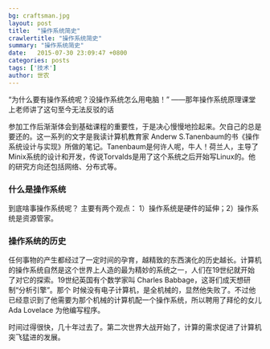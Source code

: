 ```yaml
---
bg: craftsman.jpg
layout: post
title:  "操作系统简史"
crawlertitle: "操作系统简史"
summary: "操作系统简史"
date:   2015-07-30 23:09:47 +0800
categories: posts
tags: ['技术']
author: 世农
---
```



“为什么要有操作系统呢？没操作系统怎么用电脑！”
                                ——那年操作系统原理课堂上老师讲了这句至今无法反驳的话

参加工作后渐渐体会到基础课程的重要性，于是决心慢慢地捡起来。欠自己的总是要还的。这一系列的文字是我读计算机教育家 Anderw S.Tanenbaum的书《操作系统设计与实现》所做的笔记。Tanenbaum是何许人呢，牛人！荷兰人，主导了Minix系统的设计和开发，传说Torvalds是用了这个系统之后开始写Linux的。他的研究方向还包括网络、分布式等。


### 什么是操作系统

到底啥事操作系统呢？ 主要有两个观点： 1）操作系统是硬件的延伸；2）操作系统是资源管家。

### 操作系统的历史
任何事物的产生都经过了一定时间的孕育，越精致的东西演化的历史越长。计算机的操作系统自然是这个世界上人造的最为精妙的系统之一，人们在19世纪就开始了对它的探索。19世纪英国有个数学家叫 Charles Babbage，这哥们成天想研制“分析引擎”。那个
时候没有电子计算机，是全机械的，显然他失败了。不过他已经意识到了他需要为那个机械的计算机配一个操作系统，所以聘用了拜伦的女儿Ada Lovelace 为他编写程序。

时间过得很快，几十年过去了。第二次世界大战开始了，计算的需求促进了计算机突飞猛进的发展。
